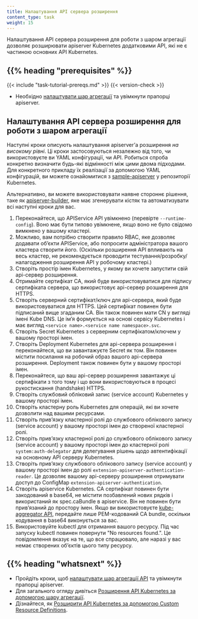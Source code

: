 ```yaml
---
title: Налаштування API сервера розширення
content_type: task
weight: 15
---
```


<!-- overview -->

Налаштування API сервера розширення для роботи з шаром агрегації дозволяє розширювати apiserver Kubernetes додатковими API, які не є частиною основних API Kubernetes.

## {{% heading "prerequisites" %}}

{{< include "task-tutorial-prereqs.md" >}} {{< version-check >}}

* Необхідно [налаштувати шар агрегації](/uk/docs/tasks/extend-kubernetes/configure-aggregation-layer/) та увімкнути прапорці apiserver.

<!-- steps -->

## Налаштування API сервера розширення для роботи з шаром агрегації

Наступні кроки описують налаштування apiserverʼа розширення *на високому рівні*. Ці кроки застосовуються незалежно від того, чи використовуєте ви YAML конфігурації, чи API. Робиться спроба конкретно визначити будь-які відмінності між цими двома підходами. Для конкретного прикладу їх реалізації за допомогою YAML конфігурацій, ви можете ознайомитися з [sample-apiserver](https://github.com/kubernetes/sample-apiserver/blob/master/README.md) у репозиторії Kubernetes.

Альтернативно, ви можете використовувати наявне стороннє рішення, таке як [apiserver-builder](https://github.com/kubernetes-sigs/apiserver-builder-alpha/blob/master/README.md), яке має згенерувати кістяк та автоматизувати всі наступні кроки для вас.

1. Переконайтеся, що APIService API увімкнено (перевірте `--runtime-config`). Воно має бути типово увімкнене, якщо воно не було свідомо вимкнено у вашому кластері.
2. Можливо, вам потрібно створити правило RBAC, яке дозволяє додавати обʼєкти APIService, або попросити адміністратора вашого кластера створити його. (Оскільки розширення API впливають на весь кластер, не рекомендується проводити тестування/розробку/налагодження розширення API у робочому кластері.)
3. Створіть простір імен Kubernetes, у якому ви хочете запустити свій api-сервер розширення.
4. Отримайте сертифікат CA, який буде використовуватися для підпису сертифіката сервера, що використовує api-сервер розширення для HTTPS.
5. Створіть серверний сертифікат/ключ для api-сервера, який буде використовуватися для HTTPS. Цей сертифікат повинен бути підписаний вище згаданим CA. Він також повинен мати CN у вигляді імені Kube DNS. Це імʼя формується на основі сервісу Kubernetes і має вигляд `<service name>.<service name namespace>.svc`.
6. Створіть Secret Kubernetes з серверним сертифікатом/ключем у вашому просторі імен.
7. Створіть Deployment Kubernetes для api-сервера розширення і переконайтеся, що ви завантажуєте Secret як том. Він повинен містити посилання на робочий образ вашого api-сервера розширення. Deployment також повинен бути у вашому просторі імен.
8. Переконайтеся, що ваш api-сервер розширення завантажує ці сертифікати з того тому і що вони використовуються в процесі рукостискання (handshake) HTTPS.
9. Створіть службовий обліковий запис (service account) Kubernetes у вашому просторі імен.
10. Створіть кластерну роль Kubernetes для операцій, які ви хочете дозволити над вашими ресурсами.
11. Створіть привʼязку кластерної ролі до службового облікового запису (service account) у вашому просторі імен до створеної кластерної ролі.
12. Створіть привʼязку кластерної ролі до службового облікового запису (service account) у вашому просторі імен до кластерної ролі `system:auth-delegator` для делегування рішень щодо автентифікації на основному API серверу Kubernetes.
13. Створіть привʼязку службового облікового запису (service account) у вашому просторі імен до ролі `extension-apiserver-authentication-reader`. Це дозволяє вашому api-серверу розширення отримувати доступ до ConfigMap `extension-apiserver-authentication`.
14. Створіть apiservice Kubernetes. CA сертифікат повинен бути закодований в base64, не містити позбавлений нових рядків і використаний як spec.caBundle в apiservice. Він не повинен бути привʼязаний до простору імен. Якщо ви використовуєте [kube-aggregator API](https://github.com/kubernetes/kube-aggregator/), передайте лише PEM-кодований CA bundle, оскільки кодування в base64 виконується за вас.
15. Використовуйте kubectl для отримання вашого ресурсу. Під час запуску kubectl повинен повернути "No resources found.". Це повідомлення вказує на те, що все спрацювало, але наразі у вас немає створених обʼєктів цього типу ресурсу.

## {{% heading "whatsnext" %}}

* Пройдіть кроки, щоб [налаштувати шар агрегації API](/uk/docs/tasks/extend-kubernetes/configure-aggregation-layer/) та увімкнути прапорці apiserver.
* Для загального огляду дивіться [Розширення API Kubernetes за допомогою шару агрегації](/uk/docs/concepts/extend-kubernetes/api-extension/apiserver-aggregation/).
* Дізнайтеся, як [Розширити API Kubernetes за допомогою Custom Resource Definitions](/uk/docs/tasks/extend-kubernetes/custom-resources/custom-resource-definitions/).
  